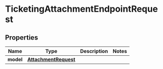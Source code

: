 
# TicketingAttachmentEndpointRequest

## Properties
Name | Type | Description | Notes
------------ | ------------- | ------------- | -------------
**model** | [**AttachmentRequest**](AttachmentRequest.md) |  | 




